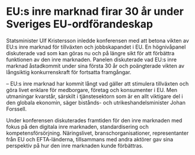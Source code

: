 # EU:s inre marknad firar 30 år under Sveriges EU-ordförandeskap

Statsminister Ulf Kristersson inledde konferensen med att betona vikten av EU:s inre marknad för tillväxten och jobbskapandet i EU. En högnivåpanel diskuterade vad som kan göras nu och på längre sikt för att förbättra funktionen av den inre marknaden. Panelen diskuterade vad EU:s inre marknad åstadkommit under sina första 30 år och poängterade vikten av långsiktig konkurrenskraft för fortsatta framgångar.

– EU:s inre marknad har kommit långt vad gäller att stimulera tillväxten och göra livet enklare för medborgare, företag och konsumenter i EU. Men utmaningar kvarstår, särskilt i tjänstesektorn som är en allt viktigare del i den globala ekonomin, säger bistånds- och utrikeshandelsminister Johan Forssell.

Under konferensen diskuterades framtiden för den inre marknaden med fokus på den digitala inre marknaden, standardisering och kompetensförsörjning. Näringslivet, branschorganisationer, representanter från EU och EFTA-länderna, tillsammans med andra aktörer gav sina perspektiv på hur den inre marknaden kunde förbättras.
